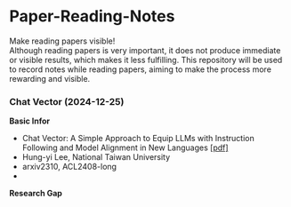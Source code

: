 # Paper-Reading-Notes
Make reading papers visible!  
Although reading papers is very important, it does not produce immediate or visible results, which makes it less fulfilling. This repository will be used to record notes while reading papers, aiming to make the process more rewarding and visible.


### Chat Vector (2024-12-25)

**Basic Infor**
- Chat Vector: A Simple Approach to Equip  LLMs with Instruction Following and Model Alignment in New Languages [[pdf]](https://aclanthology.org/2024.acl-long.590.pdf)
- Hung-yi Lee, National Taiwan University  
- arxiv2310, ACL2408-long
- 
**Research Gap**

<!--stackedit_data:
eyJoaXN0b3J5IjpbMTA4ODc3Mjk5MiwtMjExNjMwNjQ4OCwtMT
U5MTMwNDE5LDg4NzAwODU0NSwtNjQ2MzE2MjYyLDYxNTMxOTA3
NywxNDY4ODY1OTcwXX0=
-->